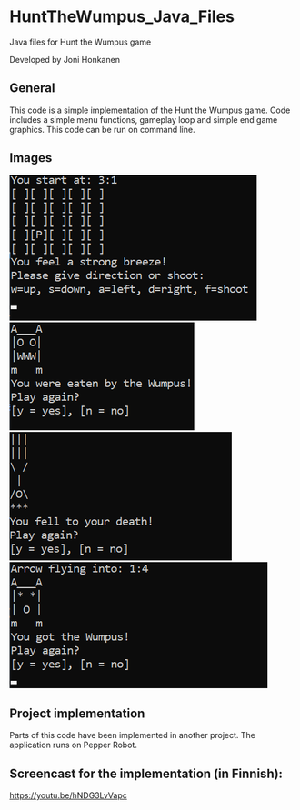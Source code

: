 # HuntTheWumpus_Java_Files
Java files for Hunt the Wumpus game

Developed by Joni Honkanen

## General
This code is a simple implementation of the Hunt the Wumpus game.
Code includes a simple menu functions, gameplay loop and simple end game graphics.
This code can be run on command line.

## Images

<p>
  <img  src="images/wumpus_two.png" title="Gameplay map" alt="gameplay map"/>
  <img  src="images/wumpus_one.png" title="Wumpus eats you" alt="wumpus eats you"/>
  <img  src="images/wumpus_three.png" title="Player falls into pit" alt="player falls into pit"/>
  <img  src="images/wumpus_four.png" title="Player hit Wumpus" alt="player hit Wumpus"/>
</p>


## Project implementation
Parts of this code have been implemented in another project.
The application runs on Pepper Robot.

## Screencast for the implementation (in Finnish):
https://youtu.be/hNDG3LvVapc
